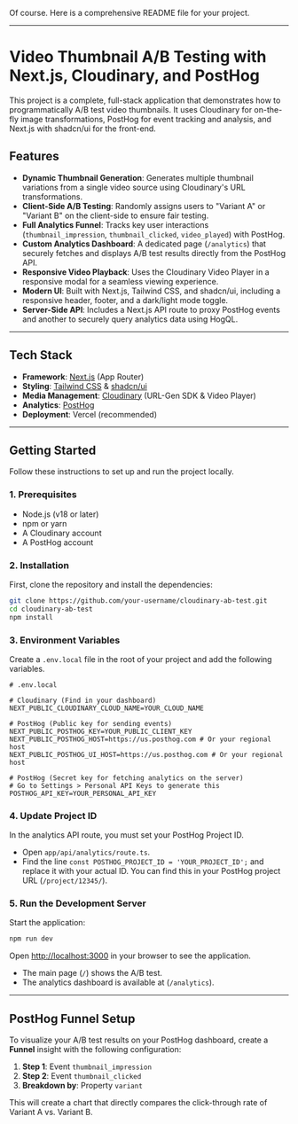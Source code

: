 Of course. Here is a comprehensive README file for your project.

-----

# Video Thumbnail A/B Testing with Next.js, Cloudinary, and PostHog

This project is a complete, full-stack application that demonstrates how to programmatically A/B test video thumbnails. It uses Cloudinary for on-the-fly image transformations, PostHog for event tracking and analysis, and Next.js with shadcn/ui for the front-end.

## Features

  - **Dynamic Thumbnail Generation**: Generates multiple thumbnail variations from a single video source using Cloudinary's URL transformations.
  - **Client-Side A/B Testing**: Randomly assigns users to "Variant A" or "Variant B" on the client-side to ensure fair testing.
  - **Full Analytics Funnel**: Tracks key user interactions (`thumbnail_impression`, `thumbnail_clicked`, `video_played`) with PostHog.
  - **Custom Analytics Dashboard**: A dedicated page (`/analytics`) that securely fetches and displays A/B test results directly from the PostHog API.
  - **Responsive Video Playback**: Uses the Cloudinary Video Player in a responsive modal for a seamless viewing experience.
  - **Modern UI**: Built with Next.js, Tailwind CSS, and shadcn/ui, including a responsive header, footer, and a dark/light mode toggle.
  - **Server-Side API**: Includes a Next.js API route to proxy PostHog events and another to securely query analytics data using HogQL.

-----

## Tech Stack

  - **Framework**: [Next.js](https://nextjs.org/) (App Router)
  - **Styling**: [Tailwind CSS](https://tailwindcss.com/) & [shadcn/ui](https://ui.shadcn.com/)
  - **Media Management**: [Cloudinary](https://cloudinary.com/) (URL-Gen SDK & Video Player)
  - **Analytics**: [PostHog](https://posthog.com/)
  - **Deployment**: Vercel (recommended)

-----

## Getting Started

Follow these instructions to set up and run the project locally.

### 1\. Prerequisites

  - Node.js (v18 or later)
  - npm or yarn
  - A Cloudinary account
  - A PostHog account

### 2\. Installation

First, clone the repository and install the dependencies:

```bash
git clone https://github.com/your-username/cloudinary-ab-test.git
cd cloudinary-ab-test
npm install
```

### 3\. Environment Variables

Create a `.env.local` file in the root of your project and add the following variables.

```
# .env.local

# Cloudinary (Find in your dashboard)
NEXT_PUBLIC_CLOUDINARY_CLOUD_NAME=YOUR_CLOUD_NAME

# PostHog (Public key for sending events)
NEXT_PUBLIC_POSTHOG_KEY=YOUR_PUBLIC_CLIENT_KEY
NEXT_PUBLIC_POSTHOG_HOST=https://us.posthog.com # Or your regional host
NEXT_PUBLIC_POSTHOG_UI_HOST=https://us.posthog.com # Or your regional host

# PostHog (Secret key for fetching analytics on the server)
# Go to Settings > Personal API Keys to generate this
POSTHOG_API_KEY=YOUR_PERSONAL_API_KEY
```

### 4\. Update Project ID

In the analytics API route, you must set your PostHog Project ID.

  - Open `app/api/analytics/route.ts`.
  - Find the line `const POSTHOG_PROJECT_ID = 'YOUR_PROJECT_ID';` and replace it with your actual ID. You can find this in your PostHog project URL (`/project/12345/`).

### 5\. Run the Development Server

Start the application:

```bash
npm run dev
```

Open [http://localhost:3000](http://localhost:3000) in your browser to see the application.

  - The main page (`/`) shows the A/B test.
  - The analytics dashboard is available at (`/analytics`).

-----

## PostHog Funnel Setup

To visualize your A/B test results on your PostHog dashboard, create a **Funnel** insight with the following configuration:

1.  **Step 1**: Event `thumbnail_impression`
2.  **Step 2**: Event `thumbnail_clicked`
3.  **Breakdown by**: Property `variant`

This will create a chart that directly compares the click-through rate of Variant A vs. Variant B.